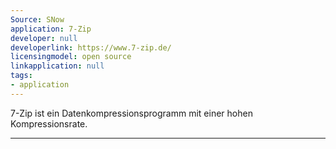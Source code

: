 ```yaml
---
Source: SNow
application: 7-Zip
developer: null
developerlink: https://www.7-zip.de/
licensingmodel: open source
linkapplication: null
tags:
- application
---
```

7-Zip ist ein Datenkompressionsprogramm mit einer hohen Kompressionsrate. 

---
